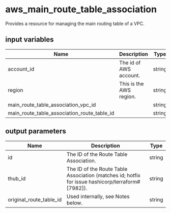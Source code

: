 # aws_main_route_table_association

Provides a resource for managing the main routing table of a VPC.

## input variables

| Name | Description | Type | Default | Required |
|------|-------------|:----:|:-----:|:-----:|
|account_id|The id of AWS account.|string||Yes|
|region|This is the AWS region.|string|us-east-1|Yes|
|main_route_table_association_vpc_id||string||Yes|
|main_route_table_association_route_table_id||string||Yes|

## output parameters

| Name | Description | Type |
|------|-------------|:----:|
|id|The ID of the Route Table Association.|string|
|thub_id|The ID of the Route Table Association (matches id; hotfix for issue hashicorp/terraform#[7982]).|string|
|original_route_table_id|Used internally, see Notes below.|string|
